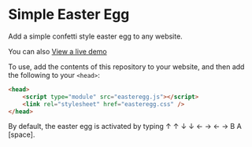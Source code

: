 # Simple Easter Egg

Add a simple confetti style easter egg to any website.

You can also [View a live demo](https://nhhollander.github.io/easteregg/)

To use, add the contents of this repository to your website, and then add the
following to your `<head>`:

```html
<head>
    <script type="module" src="easteregg.js"></script>
    <link rel="stylesheet" href="easteregg.css" />
</head>
```

By default, the easter egg is activated by typing ↑ ↑ ↓ ↓ ← → ← → B A [space].